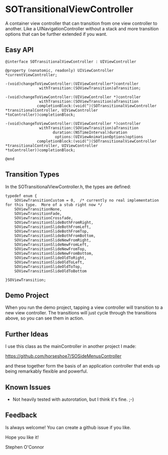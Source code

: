 # SOTransitionalViewController

A container view controller that can transition from one view controller to another.  Like a UINavigationController without a stack and more transition options that can be further extended if you want.

## Easy API

```objc
@interface SOTransitionalViewController : UIViewController

@property (nonatomic, readonly) UIViewController *currentViewController;

-(void)changeToViewController:(UIViewController*)controller 
               withTransition:(SOViewTransition)aTransition;

-(void)changeToViewController:(UIViewController *)controller 
               withTransition:(SOViewTransition)aTransition 
              completionBlock:(void(^)(SOTransitionalViewController *transitionalController, UIViewController *toController))completionBlock;

-(void)changeToViewController:(UIViewController *)controller 
               withTransition:(SOViewTransition)aTransition
                     duration:(NSTimeInterval)duration
                      options:(UIViewAnimationOptions)options
              completionBlock:(void(^)(SOTransitionalViewController *transitionalController, UIViewController *toController))completionBlock;

@end
```

## Transition Types

In the SOTransitionalViewController.h, the types are defined:

```objc
typedef enum {
    SOViewTransitionCustom = 0,  /* currently no real implementation for this type.  More of a stub right now */
    SOViewTransitionNone,
    SOViewTransitionFade,
    SOViewTransitionCrossfade,
    SOViewTransitionSlideBothFromRight,
    SOViewTransitionSlideBothFromLeft,
    SOViewTransitionSlideBothFromTop,
    SOViewTransitionSlideBothFromBottom,
    SOViewTransitionSlideNewFromRight,
    SOViewTransitionSlideNewFromLeft,
    SOViewTransitionSlideNewFromTop,
    SOViewTransitionSlideNewFromBottom,
    SOViewTransitionSlideOldToRight,
    SOViewTransitionSlideOldToLeft,
    SOViewTransitionSlideOldToTop,
    SOViewTransitionSlideOldToBottom
    
}SOViewTransition;
```

## Demo Project

When you run the demo project, tapping a view controller will transition to a new view controller.  The transitions will just cycle through the transitions above, so you can see them in action.

## Further Ideas

I use this class as the mainController in another project I made:

https://github.com/horseshoe7/SOSideMenusController

and these together form the basis of an application controller that ends up being remarkably flexible and powerful.

## Known Issues

 * Not heavily tested with autorotation, but I think it's fine.  ;-)

## Feedback

Is always welcome!  You can create a github issue if you like.

Hope you like it!

Stephen O'Connor
